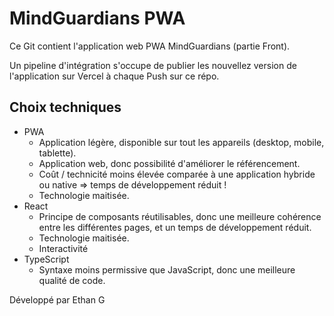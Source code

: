 # MindGuardians PWA

Ce Git contient l'application web PWA MindGuardians (partie Front).

Un pipeline d'intégration s'occupe de publier les nouvellez version de l'application sur Vercel à chaque Push sur ce répo.

## Choix techniques
- PWA
  - Application légère, disponible sur tout les appareils (desktop, mobile, tablette).
  - Application web, donc possibilité d'améliorer le référencement.
  - Coût / technicité moins élevée comparée à une application hybride ou native => temps de développement réduit !
  - Technologie maitisée.
- React
  - Principe de composants réutilisables, donc une meilleure cohérence entre les différentes pages, et un temps de développement réduit.
  - Technologie maitisée.
  - Interactivité
- TypeScript
  - Syntaxe moins permissive que JavaScript, donc une meilleure qualité de code.

Développé par Ethan G
